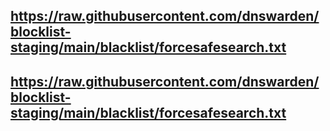 ## https://raw.githubusercontent.com/dnswarden/blocklist-staging/main/blacklist/forcesafesearch.txt
## https://raw.githubusercontent.com/dnswarden/blocklist-staging/main/blacklist/forcesafesearch.txt
